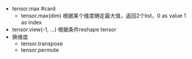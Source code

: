 - tensor.max #card
	- tensor.max(dim) 根据某个维度确定最大值，返回2个list，0 as value 1 as index
- tensor.view(-1, ...) 根据条件reshape tensor
- 换维度
	- tensor.transpose
	- tensor.permute